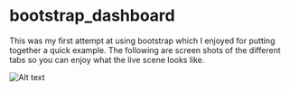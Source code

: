 # bootstrap_dashboard

This was my first attempt at using bootstrap which I enjoyed for putting together a quick example.
The following are screen shots of the different tabs so you can enjoy what the live scene looks like.


![Alt text](https://github.com/lcdonaldson/blob/images/dashList.png)
